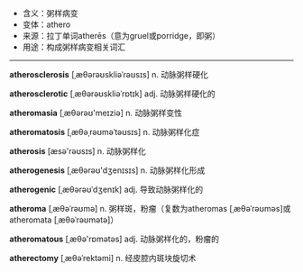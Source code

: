 - <span class="definition">含义：粥样病变</span>
- <span class="definition">变体：athero</span>
- <span class="definition">来源：拉丁单词atherēs（意为gruel或porridge，即粥）</span>
- <span class="definition">用途：构成粥样病变相关词汇</span>

---

<span class="vocabulary">**atherosclerosis**</span> [ˌæθərəʊskliəˈrəʊsɪs] n. 动脉粥样硬化 

<span class="vocabulary">**atherosclerotic**</span> [ˌæθərəʊskliəˈrɒtɪk] adj. 动脉粥样硬化的

<span class="vocabulary">**atheromasia**</span> [ˌæθәrəʊ'meɪziә] n. 动脉粥样变性

<span class="vocabulary">**atheromatosis**</span> [ˌæθəˌrəʊməˈtəʊsɪs] n. 动脉粥样化症

<span class="vocabulary">**atherosis**</span> [æsə'rəʊsɪs] n. 动脉粥样化

<span class="vocabulary">**atherogenesis**</span> [ˌæθərəʊ'dʒenɪsɪs] n. 动脉粥样化形成

<span class="vocabulary">**atherogenic**</span> [ˌæθərəʊˈdʒenɪk] adj. 导致动脉粥样化的

<span class="vocabulary">**atheroma**</span> [ˌæθəˈrəʊmə] n. 粥样斑，粉瘤（复数为atheromas [ˌæθəˈrəʊməs]或atheromata [ˌæθəˈrəʊmətә]）

<span class="vocabulary">**atheromatous**</span> [ˌæθə'rɒmətəs] adj. 动脉粥样化的，粉瘤的

<span class="vocabulary">**atherectomy**</span> [ˌæθəˈrektəmi] n. 经皮腔内斑块旋切术

